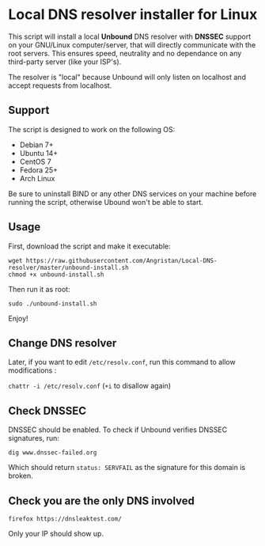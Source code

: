 # Local DNS resolver installer for Linux

This script will install a local **Unbound** DNS resolver with **DNSSEC** support on your GNU/Linux computer/server, that will directly communicate with the root servers. This ensures speed, neutrality and no dependance on any third-party server (like your ISP's).

The resolver is "local" because Unbound will only listen on localhost and accept requests from localhost.

## Support

The script is designed to work on the following OS:

* Debian 7+
* Ubuntu 14+
* CentOS 7
* Fedora 25+
* Arch Linux

Be sure to uninstall BIND or any other DNS services on your machine before running the script, otherwise Ubound won't be able to start.

## Usage

First, download the script and make it executable:

```
wget https://raw.githubusercontent.com/Angristan/Local-DNS-resolver/master/unbound-install.sh
chmod +x unbound-install.sh
```

Then run it as root:
```
sudo ./unbound-install.sh
```

Enjoy!

## Change DNS resolver

Later, if you want to edit `/etc/resolv.conf`, run this command to allow modifications :

`chattr -i /etc/resolv.conf` (`+i` to disallow again)

## Check DNSSEC

DNSSEC should be enabled. To check if Unbound verifies DNSSEC signatures, run:

```
dig www.dnssec-failed.org
```
Which should return `status: SERVFAIL` as the signature for this domain is broken.

## Check you are the only DNS involved

```
firefox https://dnsleaktest.com/
```
Only your IP should show up.


